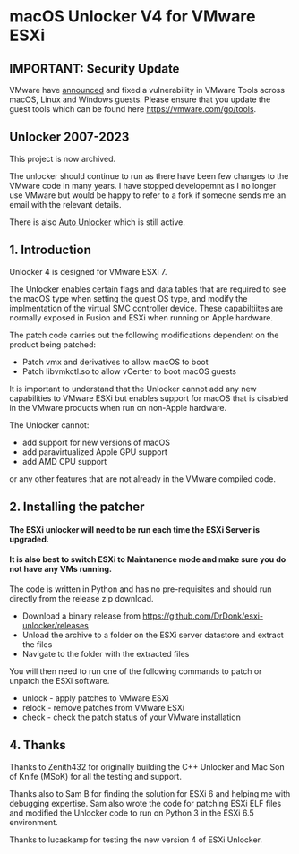 # macOS Unlocker V4 for VMware ESXi

## IMPORTANT: Security Update 
VMware have [announced](https://www.vmware.com/security/advisories/VMSA-2023-0024.html) and fixed a vulnerability in 
VMware Tools across macOS, Linux and Windows guests. Please ensure that you update the guest tools which can 
be found here https://vmware.com/go/tools.


## Unlocker 2007-2023
This project is now archived.

The unlocker should continue to run as there have been few changes to the VMware code in many years.
I have stopped developemnt as I no longer use VMware but would be happy to refer to a fork if someone 
sends me an email with the relevant details.

There is also [Auto Unlocker](https://github.com/paolo-projects/auto-unlocker) which is still active.


## 1. Introduction
Unlocker 4 is designed for VMware ESXi 7.

The Unlocker enables certain flags and data tables that are required to see the macOS type when setting
the guest OS type, and modify the implmentation of the virtual SMC controller device. These capabiltiites are normally 
exposed in Fusion and ESXi when running on Apple hardware.

The patch code carries out the following modifications dependent on the product being patched:

* Patch vmx and derivatives to allow macOS to boot
* Patch libvmkctl.so to allow vCenter to boot macOS guests

It is important to understand that the Unlocker cannot add any new capabilities to VMware ESXi
but enables support for macOS that is disabled in the VMware products when run on non-Apple hardware.

The Unlocker cannot:

* add support for new versions of macOS
* add paravirtualized Apple GPU support 
* add AMD CPU support

or any other features that are not already in the VMware compiled code. 

## 2. Installing the patcher

#### The ESXi unlocker will need to be run each time the ESXi Server is upgraded. 
#### It is also best to switch ESXi to Maintanence mode and make sure you do not have any VMs running.

The code is written in Python and has no pre-requisites and should run directly from the release zip download.

* Download a binary release from https://github.com/DrDonk/esxi-unlocker/releases
* Unload the archive to a folder on the ESXi server datastore and extract the files
* Navigate to the folder with the extracted files

You will then need to run one of the following commands to patch or unpatch the ESXi software.

* unlock - apply patches to VMware ESXi
* relock - remove patches from VMware ESXi
* check  - check the patch status of your VMware installation

## 4. Thanks
Thanks to Zenith432 for originally building the C++ Unlocker and Mac Son of Knife
(MSoK) for all the testing and support.

Thanks also to Sam B for finding the solution for ESXi 6 and helping me with
debugging expertise. Sam also wrote the code for patching ESXi ELF files and
modified the Unlocker code to run on Python 3 in the ESXi 6.5 environment.

Thanks to lucaskamp for testing the new version 4 of ESXi Unlocker.
